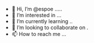 - 👋 Hi, I’m @espoe .....
- 👀 I’m interested in ...
- 🌱 I’m currently learning ..
- 💞️ I’m looking to collaborate on .
- 📫 How to reach me ...

<!---
espoe/espoe is a ✨ special ✨ repository because its `README.md` (this file) appears on your GitHub profile.
You can click the Preview link to take a look at your changes.
--->
